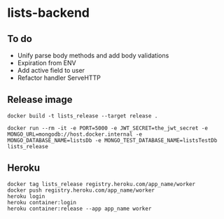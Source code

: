 # lists-backend

## To do

- Unify parse body methods and add body validations
- Expiration from ENV
- Add active field to user
- Refactor handler ServeHTTP

## Release image

```shell
docker build -t lists_release --target release .
```

```shell
docker run --rm -it -e PORT=5000 -e JWT_SECRET=the_jwt_secret -e MONGO_URL=mongodb://host.docker.internal -e MONGO_DATABASE_NAME=listsDb -e MONGO_TEST_DATABASE_NAME=listsTestDb lists_release
```

## Heroku

```shell
docker tag lists_release registry.heroku.com/app_name/worker
docker push registry.heroku.com/app_name/worker
heroku login
heroku container:login
heroku container:release --app app_name worker
```
